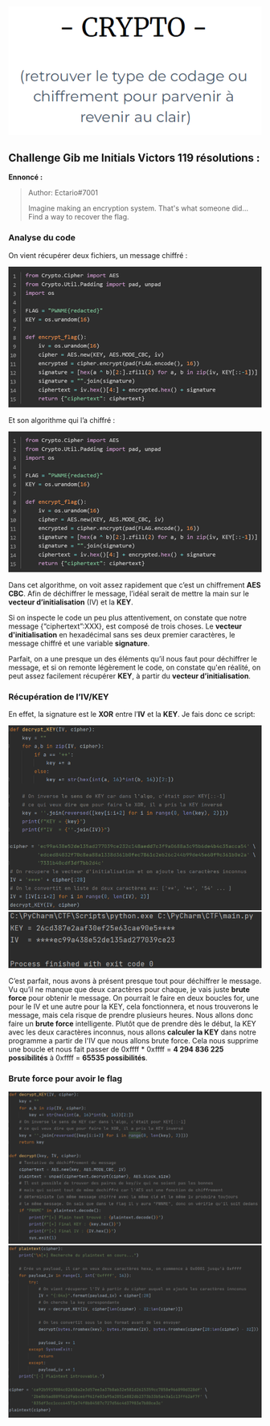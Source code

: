 <p align="center">
  <img src="./src/images/crypto.png"/>
</p>

## Challenge Gib me Initials Victors 119 résolutions :

**Ennoncé :**
>Author: Ectario#7001
>
>Imagine making an encryption system. That's what someone did...
>Find a way to recover the flag.



### Analyse du code

On vient récupérer deux fichiers, un message chiffré :

<img src="./src/images/crypto_Easy_1.png"/>

Et son algorithme qui l’a chiffré :

<img src="./src/images/crypto_Easy_2.png"/>

Dans cet algorithme, on voit assez rapidement que c’est un chiffrement **AES CBC**. 
Afin de déchiffrer le message, l’idéal serait de mettre la main sur le **vecteur d’initialisation** (IV) et la **KEY**.

Si on inspecte le code un peu plus attentivement, on constate que notre message {“ciphertext”:XXX}, est composé de trois choses.
Le **vecteur d'initialisation** en hexadécimal sans ses deux premier caractères, le message chiffré et une variable **signature**.

Parfait, on a une presque un des éléments qu’il nous faut pour déchiffrer le message, et si on remonte légèrement le code, on constate qu'en réalité, on peut assez facilement récupérer **KEY**, à partir du **vecteur d’initialisation**.



### Récupération de l’IV/KEY

En effet, la signature est le **XOR** entre l’**IV** et la **KEY**. 
Je fais donc ce script:

<img src="./src/images/crypto_Easy_3.png"/>
<img src="./src/images/crypto_Easy_4.png"/>

C’est parfait, nous avons à présent presque tout pour déchiffrer le message. Vu qu’il ne manque que deux caractères pour chaque, je vais juste **brute force** pour obtenir le message. On pourrait le faire en deux boucles for, une pour le IV et une autre pour la KEY, cela fonctionnera, et nous trouverons le message, mais cela risque de prendre plusieurs heures.
Nous allons donc faire un **brute force** intelligente. Plutôt que de prendre dès le début, la KEY avec les deux caractères inconnus, nous allons **calculer la KEY** dans notre programme a partir de l'IV que nous allons brute force. Cela nous supprime une boucle et nous fait passer de 0xffff * 0xffff = **4 294 836 225 possibilités** à 0xffff = **65535 possibilités**.



### Brute force pour avoir le flag

<img src="./src/images/crypto_Easy_5.png"/>
<img src="./src/images/crypto_Easy_6.png"/>